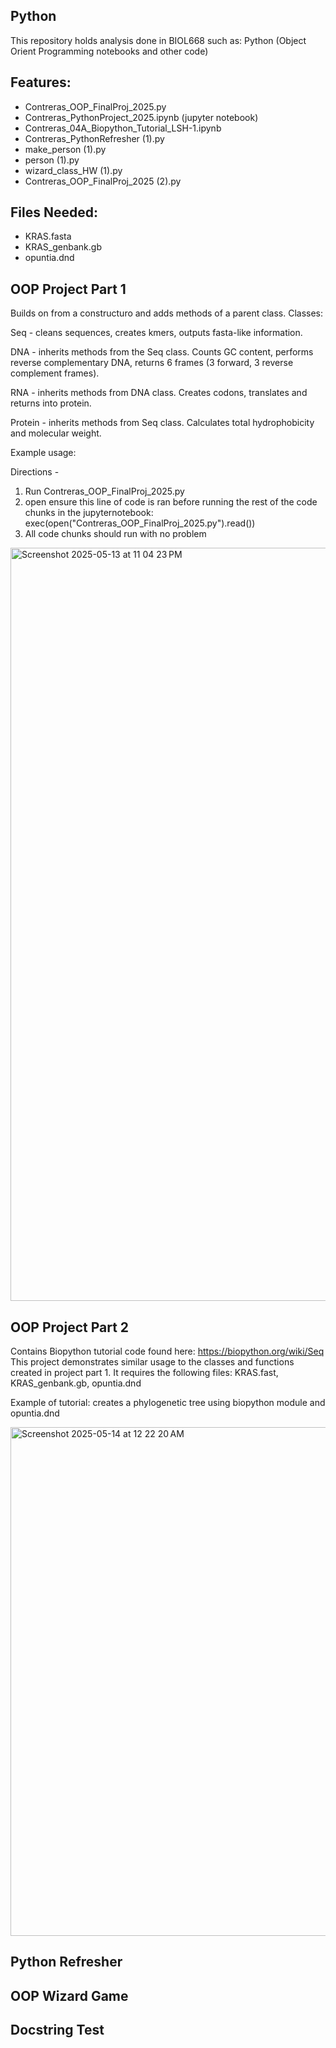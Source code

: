 ## Python
This repository holds analysis done in BIOL668 such as: Python (Object Orient Programming notebooks and other code)


## Features:
* Contreras_OOP_FinalProj_2025.py
* Contreras_PythonProject_2025.ipynb (jupyter notebook)
* Contreras_04A_Biopython_Tutorial_LSH-1.ipynb
* Contreras_PythonRefresher (1).py
* make_person (1).py
* person (1).py
* wizard_class_HW (1).py
* Contreras_OOP_FinalProj_2025 (2).py

## Files Needed:
* KRAS.fasta
* KRAS_genbank.gb
* opuntia.dnd


## OOP Project Part 1
Builds on from a constructuro and adds methods of a parent class. 
Classes:

Seq -
cleans sequences, creates kmers, outputs fasta-like information.

DNA - 
inherits methods from the Seq class. 
Counts GC content, performs reverse complementary DNA, returns 6 frames (3 forward, 3 reverse complement frames).

RNA -
inherits methods from DNA class. 
Creates codons, translates and returns into protein.

Protein - 
inherits methods from Seq class. 
Calculates total hydrophobicity and molecular weight. 


Example usage:

Directions -
1. Run Contreras_OOP_FinalProj_2025.py
2. open ensure this line of code is ran before running the rest of the code chunks in the jupyternotebook: exec(open("Contreras_OOP_FinalProj_2025.py").read())
3. All code chunks should run with no problem

   
<img width="1205" alt="Screenshot 2025-05-13 at 11 04 23 PM" src="https://github.com/user-attachments/assets/b126fad0-2a5e-4297-838f-76272e67adac" />

## OOP Project Part 2

Contains Biopython tutorial code found here: https://biopython.org/wiki/Seq
This project demonstrates similar usage to the classes and functions created in project part 1. 
It requires the following files: KRAS.fast, KRAS_genbank.gb, opuntia.dnd

Example of tutorial:
creates a phylogenetic tree using biopython module and opuntia.dnd

<img width="814" alt="Screenshot 2025-05-14 at 12 22 20 AM" src="https://github.com/user-attachments/assets/549cc09c-7b64-4ba5-a745-d179310a2ede" />

## Python Refresher

## OOP Wizard Game


## Docstring Test

